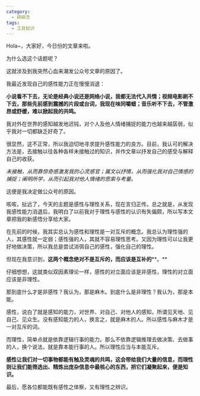 ```yaml
---
category:
  - 碎碎念
tags:
  - 工具知识
---
```



Hola~，大家好，今日份的文章来啦。  

为什么选这个话题呢？

这就涉及到我突然心血来潮发公众号文章的原因了。  

我最近发现自己的感性能力正在慢慢消退：

**小说看不下去，无论是经典小说还是网络小说，我都无法代入共情；视频电影刷不下去，那些先前感到震撼的片段或台词，我现在味同嚼蜡；音乐听不下去，不管激昂或舒缓，难以掀起我的共鸣。**

我对外在世界的感知越发地迟钝，对个人及他人情绪捕捉的能力也越来越孱弱，似乎我对一切都缺乏好奇了。  

很显然，这不正常，所以我迫切地寻求提升感性能力的良方。目前，我认可的解决方法是，去接触以往各种各样未接触过的知识，并作文章以抒发自己的感受与解释自己的收获。

_未接触，从而靠惊奇感激发我的心灵感官；属文以抒情，从而强化我对自己情感的捕捉；阐明所学，从而引起我对他人情绪的思索与考量。_

这便是我决定做公众号的原因。

咳咳，扯远了，今天的主题是感性与理性关系，现在言归正传。总之就是，从发现我感性能力消退后，我明白了以前我对于理性与感性的认识有失偏颇，所以写本文章把我的新感悟分享给大家。  

在先前的时候，我其实总认为感性和理性是一对互斥的概念。我总认为理性强的人，其感性就一定弱；感性强的人，其就不容易理性思考。又因为理性可以让我更好地做决策，所以我总是尝试消弭自己的感性，强化自己的理性。

但现在我意识到，**这两个概念绝对不是互斥的，而应该是互补的****。**  

仔细想想，这就类似双因素理论一样，感性的对立面应该是非感性，理性的对立面应该是非理性。

那到底什么才是非感性？我认为，那是麻木。到底什么是非理性？我认为，那是本能。

感性，说白了就是感知的能力，对世界、对自己、对他人的感知，所谓见天地、见自己、见众生。没有感知能力的人，换言之，就是麻木的人。所以感性与麻木才是一对互斥的词。

而理性，简单点就是依靠逻辑行事的能力。那么不依靠逻辑推理去做决策、去做事的人，换个说法，就是靠本能行事的人。所以理性应当与本能互斥。  

**感性让我们对一切事物都能有触及灵魂的共鸣，这会带给我们大量的信息，而理性则让我们能筛选出、精炼出庞杂信息中最核心的东西，把它们凝聚起来，便是知识。**  

最后，愿各位都能既有感性之体察，又有理性之辨识。